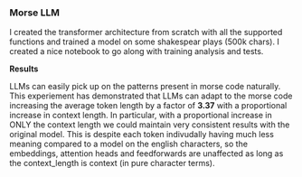 ### **Morse LLM** ###

I created the transformer architecture from scratch with all the supported functions and trained a model on some shakespear plays (500k chars). I created a nice notebook to go along with training analysis and tests.

**Results**

LLMs can easily pick up on the patterns present in morse code naturally. This experiement has demonstrated that LLMs can adapt to the morse code increasing the average token length by a factor of **3.37** with a proportional increase in context length. In particular, with a proportional increase in ONLY the context length we could maintain very consistent results with the original model. This is despite each token indivudally having much less meaning compared to a model on the english characters, so the embeddings, attention heads and feedforwards are unaffected as long as the context_length is context (in pure character terms).
